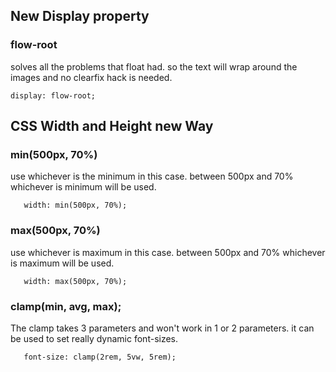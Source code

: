 ## New Display property
### flow-root
solves all the problems that float had. so the text will wrap around the images and no clearfix hack is needed.
```
display: flow-root;
```

## CSS Width and Height new Way
### min(500px, 70%)
use whichever is the minimum in this case. between 500px and 70% whichever is minimum will be used.
 ```
    width: min(500px, 70%);
 ```
 
 ### max(500px, 70%)
use whichever is maximum in this case. between 500px and 70% whichever is maximum will be used.
 ```
    width: max(500px, 70%);
 ```
 
 ### clamp(min, avg, max);
The clamp takes 3 parameters and won't work in 1 or 2 parameters. it can be used to set really dynamic font-sizes.
 ```
    font-size: clamp(2rem, 5vw, 5rem);
 ```
